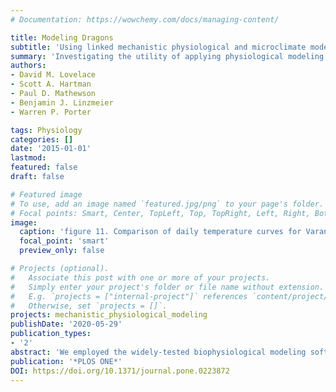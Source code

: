 ```yaml
---
# Documentation: https://wowchemy.com/docs/managing-content/

title: Modeling Dragons
subtitle: 'Using linked mechanistic physiological and microclimate models to explore environmental, physiological, and morphological constraints on the early evolution of dinosaurs'
summary: 'Investigating the utility of applying physiological modeling tools to extinct vertebrates'
authors:
- David M. Lovelace
- Scott A. Hartman
- Paul D. Mathewson
- Benjamin J. Linzmeier
- Warren P. Porter

tags: Physiology
categories: []
date: '2015-01-01'
lastmod: 
featured: false
draft: false

# Featured image
# To use, add an image named `featured.jpg/png` to your page's folder.
# Focal points: Smart, Center, TopLeft, Top, TopRight, Left, Right, BottomLeft, Bottom, BottomRight.
image:
  caption: 'figure 11. Comparison of daily temperature curves for Varanus and Coelophysis (uninsulated).'
  focal_point: 'smart'
  preview_only: false

# Projects (optional).
#   Associate this post with one or more of your projects.
#   Simply enter your project's folder or file name without extension.
#   E.g. `projects = ["internal-project"]` references `content/project/mechanistic_physiological_modeling/index.md`.
#   Otherwise, set `projects = []`.
projects: mechanistic_physiological_modeling
publishDate: '2020-05-29'
publication_types:
- '2'
abstract: 'We employed the widely-tested biophysiological modeling software, Niche Mapper™ to investigate the metabolic function of the Late Triassic dinosaurs Plateosaurus and Coelophysis during global greenhouse conditions. We tested a variety of assumptions about resting metabolic rate, each evaluated within six microclimate models that bound paleoenvironmental conditions at 12° N paleolatitude, as determined by sedimentological and isotopic proxies for climate within the Chinle Formation of the southwestern United States. Sensitivity testing of metabolic variables and simulated “metabolic chamber” analyses support elevated “ratite-like” metabolic rates and intermediate “monotreme-like” core temperature ranges in these species of early saurischian dinosaur. Our results suggest small theropods may have needed partial to full epidermal insulation in temperate environments, while fully grown prosauropods would have likely been heat stressed in open, hot environments and should have been restricted to cooler microclimates such as dense forests or higher latitudes and elevations. This is in agreement with the Late Triassic fossil record and may have contributed to the latitudinal gap in the Triassic prosauropod record.'
publication: '*PLOS ONE*'
DOI: https://doi.org/10.1371/journal.pone.0223872
---
```

